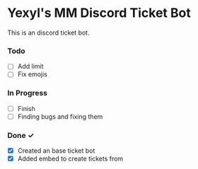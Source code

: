 # Yexyl's MM Discord Ticket Bot

This is an discord ticket bot.

### Todo

- [ ] Add limit
- [ ] Fix emojis

### In Progress

- [ ] Finish
- [ ] Finding bugs and fixing them

### Done ✓

- [x] Created an base ticket bot
- [x] Added embed to create tickets from
